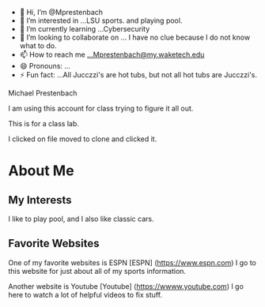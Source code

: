 - 👋 Hi, I’m @Mprestenbach
- 👀 I’m interested in ...LSU sports. and playing pool.
- 🌱 I’m currently learning ...Cybersecurity
- 💞️ I’m looking to collaborate on ... I have no clue because I do not know what to do.
- 📫 How to reach me ...Mprestenbach@my.waketech.edu
- 😄 Pronouns: ...
- ⚡ Fun fact: ...All Jucczzi's are hot tubs, but not all hot tubs are Jucczzi's.

<!---
Mprestenbach/Mprestenbach is a ✨ special ✨ repository because its `README.md` (this file) appears on your GitHub profile.
You can click the Preview link to take a look at your changes.
--->
Michael Prestenbach

I am using this account for class trying to figure it all out.

This is for a class lab.

I clicked on file moved to clone and clicked it.

# About Me

## My Interests

I like to play pool, and I also like classic cars.

## Favorite Websites

One of my favorite websites is ESPN [ESPN] (https://www.espn.com) I go to this website for just about all of my sports information.  

Another website is Youtube [Youtube] (https://wwww.youtube.com) I go here to watch a lot of helpful videos to fix stuff.
